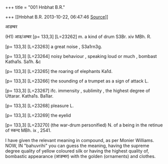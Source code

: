 +++
title = "001 Hnbhat B.R."

+++
[[Hnbhat B.R.	2013-10-22, 06:47:46 [Source](https://groups.google.com/g/samskrita/c/rPIgRnqLRUw)]]



आडम्बर

  

(H1) आड/अम्बर \[p= 133,3\] \[L=23262\] m. a kind of drum S3Br. xiv MBh. R.

\[p= 133,3\] \[L=23263\] a great noise , S3a1rn3g.

\[p= 133,3\] \[L=23264\] noisy behaviour , speaking loud or much , bombast Katha1s. Sa1h. &c

\[p= 133,3\] \[L=23265\] the roaring of elephants Ka1d.

\[p= 133,3\] \[L=23266\] the sounding of a trumpet as a sign of attack L.

\[p= 133,3\] \[L=23267\] ifc. immensity , sublimity , the highest degree of Uttarar. Katha1s. Ba1lar.

\[p= 133,3\] \[L=23268\] pleasure L.

\[p= 133,3\] \[L=23269\] the eyelid

\[p= 133,3\] \[L=23270\] (the war-drum personified) N. of a being in the retinue of स्कन्द MBh. ix , 2541.

  
  

  

I have given the relevant meaning in compound, as per Monier Williams. NOW, IN "bahuvrihi" you can guess the meaning, having the supreme degree quality of yellow coloured silk or having the highest quality of, bombastic appearance (आडम्बर) with the golden (ornaments) and clothes.

  

  



  

